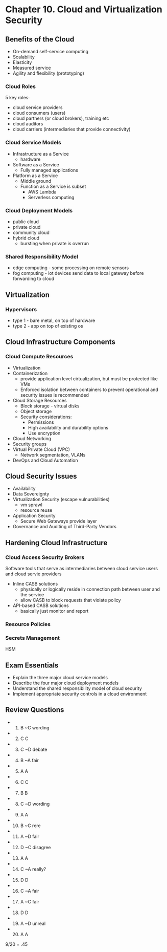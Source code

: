 # Chapter 10. Cloud and Virtualization Security

## Benefits of the Cloud

- On-demand self-service computing
- Scalability
- Elasticity
- Measured service
- Agility and flexibility (prototyping)

### Cloud Roles

5 key roles:

- cloud service providers
- cloud consumers (users)
- cloud partners (or cloud brokers), training etc
- cloud auditors
- cloud carriers (intermediaries that provide connectivity)

### Cloud Service Models

- Infrastructure as a Service
  - hardware
- Software as a Service
  - Fully managed applications
- Platform as a Service
  - Middle ground
  - Function as a Service is subset
    - AWS Lambda
    - Serverless computing

### Cloud Deployment Models

- public cloud
- private cloud
- community cloud
- hybrid cloud
  - bursting when private is overrun

### Shared Responsibility Model

- edge computing - some processing on remote sensors
- fog computing - iot devices send data to local gateway before forwarding to cloud

## Virtualization

### Hypervisors

- type 1 - bare metal, on top of hardware
- type 2 - app on top of existing os

## Cloud Infrastructure Components

### Cloud Compute Resources

- Virtualization
- Containerization
  - provide application level cirtualization, but must be protected like VMs
  - Enforced isolation between containers to prevent operational and security issues is recommended
- Cloud Storage Resources
  - Block storage - virtual disks
  - Object storage
  - Security considerations:
    - Permissions
    - High availability and durability options
    - Use encryption
- Cloud Networking
- Security groups
- Virtual Private Cloud (VPC)
  - Network segmentation, VLANs
- DevOps and Cloud Automation

## Cloud Security Issues

- Availability
- Data Sovereignty
- Virtualization Security (escape vulnurabilities)
  - vm sprawl
  - resource reuse
- Application Security
  - Secure Web Gateways provide layer
- Governance and Auditing of Third-Party Vendors

## Hardening Cloud Infrastructure

### Cloud Access Security Brokers

Software tools that serve as intermediaries between cloud service users and cloud servie providers

- Inline CASB solutions
  - physically or logically reside in connection path between user and the service
  - allow CASB to block requests that violate policy
- API-based CASB solutions
  - basically just monitor and report

### Resource Policies

### Secrets Management

HSM

## Exam Essentials

- Explain the three major cloud service models
- Describe the four major cloud deployment models
- Understand the shared responsibility model of cloud security
- Implement appropriate security controls in a cloud environment

## Review Questions

- 1. B  ~C wording
- 2. C  C
- 3. C  ~D debate
- 4. B  ~A fair
- 5. A  A
- 6. C  C
- 7. B  B
- 8. C  ~D wording
- 9. A  A
- 10. B ~C rere
- 11. A ~D fair
- 12. D ~C disagree
- 13. A A
- 14. C ~A really?
- 15. D D
- 16. C ~A fair
- 17. A ~C fair
- 18. D D
- 19. A ~D unreal
- 20. A A

9/20 = .45
